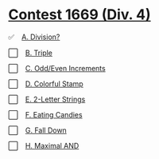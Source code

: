 # [Contest 1669 (Div. 4)](https://codeforces.com/contest/1669)

✅ &ensp; [A. Division?](https://codeforces.com/contest/1669/problem/A)

⬜ &ensp; [B. Triple](https://codeforces.com/contest/1669/problem/B)

⬜ &ensp; [C. Odd/Even Increments](https://codeforces.com/contest/1669/problem/C)

⬜ &ensp; [D. Colorful Stamp](https://codeforces.com/contest/1669/problem/D)

⬜ &ensp; [E. 2-Letter Strings](https://codeforces.com/contest/1669/problem/E)

⬜ &ensp; [F. Eating Candies](https://codeforces.com/contest/1669/problem/F)

⬜ &ensp; [G. Fall Down](https://codeforces.com/contest/1669/problem/G) 

⬜ &ensp; [H. Maximal AND](https://codeforces.com/contest/1669/problem/H) 
